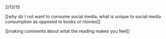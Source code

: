 
2/13/15

[[why do I not want to consume social media. what is unique to social media consumption as opposed to books or movies]]

[[making comments about what the reading makes you feel]]